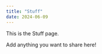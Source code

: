 ```yaml
---
title: "Stuff"
date: 2024-06-09
---
```


This is the Stuff page.

Add anything you want to share here! 